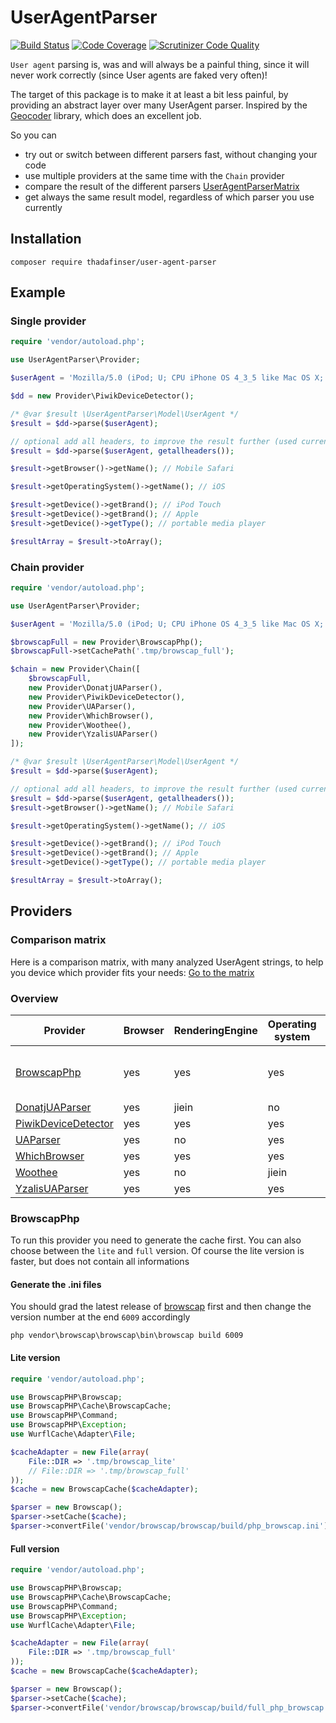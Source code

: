 # UserAgentParser
[![Build Status](https://travis-ci.org/ThaDafinser/UserAgentParser.svg)](https://travis-ci.org/ThaDafinser/UserAgentParser)
[![Code Coverage](https://scrutinizer-ci.com/g/ThaDafinser/UserAgentParser/badges/coverage.png?b=master)](https://scrutinizer-ci.com/g/ThaDafinser/UserAgentParser/?branch=master)
[![Scrutinizer Code Quality](https://scrutinizer-ci.com/g/ThaDafinser/UserAgentParser/badges/quality-score.png?b=master)](https://scrutinizer-ci.com/g/ThaDafinser/UserAgentParser/?branch=master)

`User agent` parsing is, was and will always be a painful thing, since it will never work correctly (since User agents are faked very often)!

The target of this package is to make it at least a bit less painful, by providing an abstract layer over many UserAgent parser. Inspired by the [Geocoder](https://github.com/geocoder-php/Geocoder) library, which does an excellent job.

So you can
- try out or switch between different parsers fast, without changing your code
- use multiple providers at the same time with the `Chain` provider
- compare the result of the different parsers [UserAgentParserMatrix](https://github.com/ThaDafinser/UserAgentParserMatrix)
- get always the same result model, regardless of which parser you use currently

## Installation
```
composer require thadafinser/user-agent-parser
```

## Example

### Single provider

```php
require 'vendor/autoload.php';

use UserAgentParser\Provider;

$userAgent = 'Mozilla/5.0 (iPod; U; CPU iPhone OS 4_3_5 like Mac OS X; en-us) AppleWebKit/533.17.9 (KHTML, like Gecko) Version/5.0.2 Mobile/8J2 Safari/6533.18.5';

$dd = new Provider\PiwikDeviceDetector();

/* @var $result \UserAgentParser\Model\UserAgent */
$result = $dd->parse($userAgent);

// optional add all headers, to improve the result further (used currently only by WhichBrowser)
$result = $dd->parse($userAgent, getallheaders());

$result->getBrowser()->getName(); // Mobile Safari

$result->getOperatingSystem()->getName(); // iOS

$result->getDevice()->getBrand(); // iPod Touch
$result->getDevice()->getBrand(); // Apple
$result->getDevice()->getType(); // portable media player

$resultArray = $result->toArray();
```

### Chain provider
```php
require 'vendor/autoload.php';

use UserAgentParser\Provider;

$userAgent = 'Mozilla/5.0 (iPod; U; CPU iPhone OS 4_3_5 like Mac OS X; en-us) AppleWebKit/533.17.9 (KHTML, like Gecko) Version/5.0.2 Mobile/8J2 Safari/6533.18.5';

$browscapFull = new Provider\BrowscapPhp();
$browscapFull->setCachePath('.tmp/browscap_full');

$chain = new Provider\Chain([
    $browscapFull,
    new Provider\DonatjUAParser(),
    new Provider\PiwikDeviceDetector(),
    new Provider\UAParser(),
    new Provider\WhichBrowser(),
    new Provider\Woothee(),
    new Provider\YzalisUAParser()
]);

/* @var $result \UserAgentParser\Model\UserAgent */
$result = $dd->parse($userAgent);

// optional add all headers, to improve the result further (used currently only by WhichBrowser)
$result = $dd->parse($userAgent, getallheaders());
$result->getBrowser()->getName(); // Mobile Safari

$result->getOperatingSystem()->getName(); // iOS

$result->getDevice()->getBrand(); // iPod Touch
$result->getDevice()->getBrand(); // Apple
$result->getDevice()->getType(); // portable media player

$resultArray = $result->toArray();
```

## Providers

### Comparison matrix
Here is a comparison matrix, with many analyzed UserAgent strings, to help you device which provider fits your needs:
[Go to the matrix](https://github.com/ThaDafinser/UserAgentParserMatrix)

### Overview

| Provider | Browser | RenderingEngine | Operating system | Device | Bot | Only PHP | Comment |
| --- | --- | --- | --- | --- | --- | --- | --- |
| [BrowscapPhp](https://github.com/browscap/browscap-php) | yes | yes | yes | yes | yes | no | lite and full version available |
| [DonatjUAParser](https://github.com/donatj/PhpUserAgent) | yes | jiein | no | jiein | no | yes | |
| [PiwikDeviceDetector](https://github.com/piwik/device-detector) | yes | yes | yes | yes | yes | yes | |
| [UAParser](https://github.com/ua-parser/uap-php) | yes | no | yes | yes | yes | no | |
| [WhichBrowser](https://github.com/WhichBrowser/WhichBrowser) | yes | yes | yes | yes | yes | no | |
| [Woothee](https://github.com/woothee/woothee-php) | yes | no | jiein | jiein | yes | no | |
| [YzalisUAParser](https://github.com/yzalis/UAParser) | yes | yes | yes | yes | no | yes | |

### BrowscapPhp
To run this provider you need to generate the cache first.
You can also choose between the `lite` and `full` version. Of course the lite version is faster, but does not contain all informations

#### Generate the .ini files
You should grad the latest release of [browscap](https://github.com/browscap/browscap/releases) first and then change the version number at the end `6009` accordingly
```
php vendor\browscap\browscap\bin\browscap build 6009
```

#### Lite version
```php
require 'vendor/autoload.php';

use BrowscapPHP\Browscap;
use BrowscapPHP\Cache\BrowscapCache;
use BrowscapPHP\Command;
use BrowscapPHP\Exception;
use WurflCache\Adapter\File;

$cacheAdapter = new File(array(
    File::DIR => '.tmp/browscap_lite'
    // File::DIR => '.tmp/browscap_full'
));
$cache = new BrowscapCache($cacheAdapter);

$parser = new Browscap();
$parser->setCache($cache);
$parser->convertFile('vendor/browscap/browscap/build/php_browscap.ini');
```

#### Full version
```php
require 'vendor/autoload.php';

use BrowscapPHP\Browscap;
use BrowscapPHP\Cache\BrowscapCache;
use BrowscapPHP\Command;
use BrowscapPHP\Exception;
use WurflCache\Adapter\File;

$cacheAdapter = new File(array(
    File::DIR => '.tmp/browscap_full'
));
$cache = new BrowscapCache($cacheAdapter);

$parser = new Browscap();
$parser->setCache($cache);
$parser->convertFile('vendor/browscap/browscap/build/full_php_browscap.ini');
```
